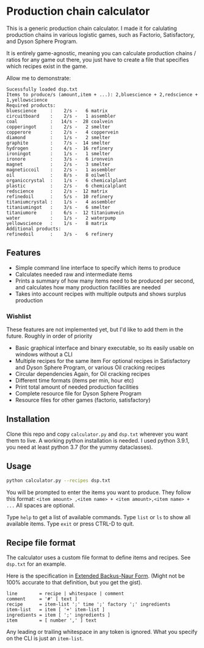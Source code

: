 # Production chain calculator

This is a generic production chain calculator.
I made it for calulating production chains in various logistic games, such as
Factorio, Satisfactory, and Dyson Sphere Program.

It is entirely game-agnostic, meaning you can calculate production chains / ratios for any game out there,
you just have to create a file that specifies which recipes exist in the game.

Allow me to demonstrate:
```
Sucessfully loaded dsp.txt
Items to produce/s (amount,item + ...): 2,bluescience + 2,redscience + 1,yellowscience
Required products:
bluescience     :    2/s -   6 matrix
circuitboard    :    2/s -   1 assembler
coal            :   14/s -  28 coalvein
copperingot     :    2/s -   2 smelter
copperore       :    2/s -   4 coppervein
diamond         :    1/s -   2 smelter
graphite        :    7/s -  14 smelter
hydrogen        :    4/s -  16 refinery
ironingot       :    1/s -   1 smelter
ironore         :    3/s -   6 ironvein
magnet          :    2/s -   3 smelter
magneticcoil    :    2/s -   1 assembler
oil             :    8/s -   8 oilwell
organiccrystal  :    1/s -   6 chemicalplant
plastic         :    2/s -   6 chemicalplant
redscience      :    2/s -  12 matrix
refinedoil      :    5/s -  10 refinery
titaniumcrystal :    1/s -   4 assembler
titaniumingot   :    3/s -   6 smelter
titaniumore     :    6/s -  12 titaniumvein
water           :    1/s -   2 waterpump
yellowscience   :    1/s -   8 matrix
Additional products:
refinedoil      :    3/s -   6 refinery
```

## Features

- Simple command line interface to specify which items to produce
- Calculates needed raw and intermediate items
- Prints a summary of how many items need to be produced per second, and calculates how many production facilities are needed
- Takes into account recipes with multiple outputs and shows surplus production

### Wishlist

These features are not implemented yet, but I'd like to add them in the future.
Roughly in order of priority
- Basic graphical interface and binary executable, so its easily usable on windows without a CLI
- Multiple recipes for the same item
    For optional recipes in Satisfactory and Dyson Sphere Program, or various Oil cracking recipes
- Circular dependencies 
    Again, for Oil cracking recipes
- Different time formats (items per min, hour etc)
- Print total amount of needed production facilities 
- Complete resource file for Dyson Sphere Program
- Resource files for other games (factorio, satisfactory)

## Installation

Clone this repo and copy `calculator.py` and `dsp.txt` wherever you want them to live.
A working python installation is needed. I used python 3.9.1, you need at least python 3.7 (for the yummy dataclasses).

## Usage

```bash
python calculator.py --recipes dsp.txt
```
You will be prompted to enter the items you want to produce.
They follow this format: `<item amount> ,<item name> + <item amount>,<item name> + ...` 
All spaces are optional.

Type `help` to get a list of available commands.
Type `list` or `ls` to show all available items.
Type `exit` or press CTRL-D to quit.

## Recipe file format

The calculator uses a custom file format to define items and recipes.
See `dsp.txt` for an example.

Here is the specification in [Extended Backus-Naur Form](https://en.wikipedia.org/wiki/Backus%E2%80%93Naur_form). (Might not be 100% accurate to that definition, but you get the gist).

```
line        = recipe | whitespace | comment
comment     = '#' [ text ]
recipe      = item-list ';' time ';' factory ';' ingredients
item-list   = item [ '+' item-list ]
ingredients = item [ ';' ingredients ] 
item        = [ number ',' ] text
```

Any leading or trailing whitespace in any token is ignored.
What you specify on the CLI is just an `item-list`.
